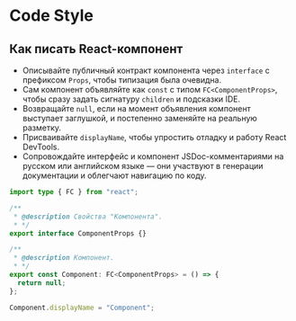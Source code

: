 # Code Style

## Как писать React-компонент

- Описывайте публичный контракт компонента через `interface` с префиксом `Props`, чтобы типизация была очевидна.
- Сам компонент объявляйте как `const` c типом `FC<ComponentProps>`, чтобы сразу задать сигнатуру `children` и подсказки IDE.
- Возвращайте `null`, если на момент объявления компонент выступает заглушкой, и постепенно заменяйте на реальную разметку.
- Присваивайте `displayName`, чтобы упростить отладку и работу React DevTools.
- Сопровождайте интерфейс и компонент JSDoc-комментариями на русском или английском языке — они участвуют в генерации документации и облегчают навигацию по коду.

```typescript
import type { FC } from "react";

/**
 * @description Свойства "Компонента".
 * */
export interface ComponentProps {}

/**
 * @description Компонент.
 * */
export const Component: FC<ComponentProps> = () => {
  return null;
};

Component.displayName = "Component";
```